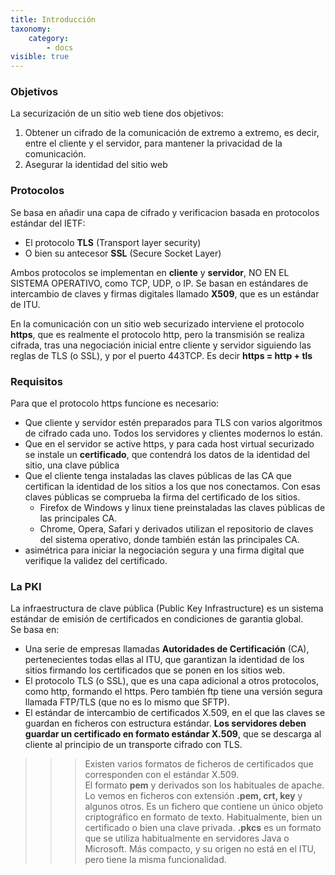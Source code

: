 ```yaml
---
title: Introducción
taxonomy:
    category:
        - docs
visible: true
---
```


### Objetivos
La securización de un sitio web tiene dos objetivos:
1. Obtener un cifrado de la comunicación de extremo a extremo, es decir, entre el cliente y el servidor, para mantener la privacidad de la comunicación.
2. Asegurar la identidad del sitio web

### Protocolos
Se basa en añadir una capa de cifrado y verificacion basada en protocolos estándar del IETF:
* El protocolo **TLS** (Transport layer security)
* O bien su antecesor **SSL** (Secure Socket Layer)

Ambos protocolos se implementan en **cliente** y **servidor**, NO EN EL SISTEMA OPERATIVO, como TCP, UDP, o IP.
Se basan en estándares de intercambio de claves y firmas digitales llamado **X509**, que es un estándar de ITU.

En la comunicación con un sitio web securizado interviene el protocolo **https**, que es realmente el protocolo http, pero la transmisión se realiza cifrada, tras una negociación inicial entre cliente y servidor siguiendo las reglas de TLS (o SSL), y por el puerto 443TCP.
Es decir **https = http + tls**

### Requisitos
Para que el protocolo https funcione es necesario:
* Que cliente y servidor estén preparados para TLS con varios algoritmos de cifrado cada uno. Todos los servidores y clientes modernos lo están.
* Que en el servidor se active https, y para cada host virtual securizado se instale un **certificado**, que contendrá los datos de la identidad del sitio, una clave pública 
* Que el cliente tenga instaladas las claves públicas de las CA que certifican la identidad de los sitios a los que nos conectamos. Con esas claves públicas se comprueba la firma del certificado de los sitios.
    * Firefox de Windows y linux tiene preinstaladas las claves públicas de las principales CA.
    * Chrome, Opera, Safari y derivados utilizan el repositorio de claves del sistema operativo, donde también están las principales CA.
* asimétrica para iniciar la negociación segura y una firma digital que verifique la validez del certificado.

### La PKI
La infraestructura de clave pública (Public Key Infrastructure) es un sistema estándar de emisión de certificados en condiciones de garantia global.  
Se basa en:
* Una serie de empresas llamadas **Autoridades de Certificación** (CA), pertenecientes todas ellas al ITU, que garantizan la identidad de los sitios firmando los certificados que se ponen en los sitios web.
* El protocolo TLS (o SSL), que es una capa adicional a otros protocolos, como http, formando el https. Pero también ftp tiene una versión segura llamada FTP/TLS (que no es lo mismo que SFTP).
* El estándar de intercambio de certificados X.509, en el que las claves se guardan en ficheros con estructura estándar. **Los servidores deben guardar un certificado en formato estándar X.509**, que se descarga al cliente al principio de un transporte cifrado con TLS.  

>>> Existen varios formatos de ficheros de certificados que corresponden con el estándar X.509.  
>>> El formato **pem** y derivados son los habituales de apache. Lo vemos en ficheros con extensión **.pem, crt, key** y algunos otros. Es un fichero que contiene un único objeto criptográfico en formato de texto. Habitualmente, bien un certificado o bien una clave privada.
>>> **.pkcs** es un formato que se utiliza habitualmente en servidores Java o Microsoft. Más compacto, y su origen no está en el ITU, pero tiene la misma funcionalidad.

